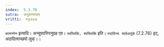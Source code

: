 ```yaml
---
index:  5.3.76
sutra:  अनुकम्पायाम्
vritti:  nyasa
---
```


`कारुण्णेन` इत्यादि। अभ्युपपत्तिरनुग्रह एव। `स्वपितकि, श्वसितकि` इति। `रुदादिभ्यः सार्वधातुके` (7.2.76) इट्, अदादित्वाच्छपो लुक्।।

